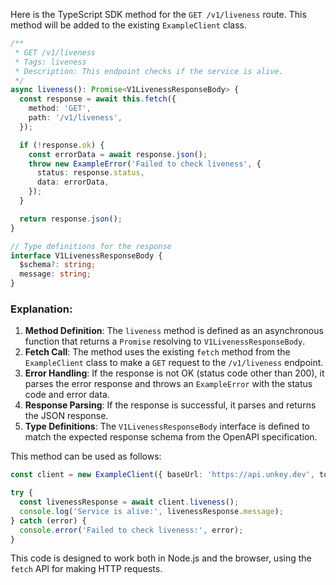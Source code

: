 Here is the TypeScript SDK method for the `GET /v1/liveness` route. This method will be added to the existing `ExampleClient` class.

```typescript
/**
 * GET /v1/liveness
 * Tags: liveness
 * Description: This endpoint checks if the service is alive.
 */
async liveness(): Promise<V1LivenessResponseBody> {
  const response = await this.fetch({
    method: 'GET',
    path: '/v1/liveness',
  });

  if (!response.ok) {
    const errorData = await response.json();
    throw new ExampleError('Failed to check liveness', {
      status: response.status,
      data: errorData,
    });
  }

  return response.json();
}

// Type definitions for the response
interface V1LivenessResponseBody {
  $schema?: string;
  message: string;
}
```

### Explanation:
1. **Method Definition**: The `liveness` method is defined as an asynchronous function that returns a `Promise` resolving to `V1LivenessResponseBody`.
2. **Fetch Call**: The method uses the existing `fetch` method from the `ExampleClient` class to make a `GET` request to the `/v1/liveness` endpoint.
3. **Error Handling**: If the response is not OK (status code other than 200), it parses the error response and throws an `ExampleError` with the status code and error data.
4. **Response Parsing**: If the response is successful, it parses and returns the JSON response.
5. **Type Definitions**: The `V1LivenessResponseBody` interface is defined to match the expected response schema from the OpenAPI specification.

This method can be used as follows:

```typescript
const client = new ExampleClient({ baseUrl: 'https://api.unkey.dev', token: 'your-token' });

try {
  const livenessResponse = await client.liveness();
  console.log('Service is alive:', livenessResponse.message);
} catch (error) {
  console.error('Failed to check liveness:', error);
}
```

This code is designed to work both in Node.js and the browser, using the `fetch` API for making HTTP requests.
